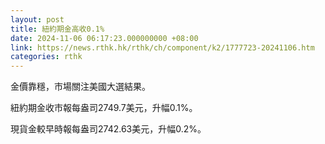 ```yaml
---
layout: post
title: 紐約期金高收0.1%
date: 2024-11-06 06:17:23.000000000 +08:00
link: https://news.rthk.hk/rthk/ch/component/k2/1777723-20241106.htm
categories: rthk
---
```


金價靠穩，市場關注美國大選結果。

紐約期金收市報每盎司2749.7美元，升幅0.1%。

現貨金較早時報每盎司2742.63美元，升幅0.2%。
